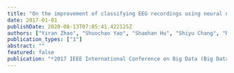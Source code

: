 ```yaml
---
title: "On the improvement of classifying EEG recordings using neural networks"
date: 2017-01-01
publishDate: 2020-08-13T07:05:41.422125Z
authors: ["Yiran Zhao", "Shuochao Yao", "Shaohan Hu", "Shiyu Chang", "Raghu Ganti", "Mudhakar Srivatsa", "Shen Li", "Tarek Abdelzaher"]
publication_types: ["1"]
abstract: ""
featured: false
publication: "*2017 IEEE International Conference on Big Data (Big Data)*"
---
```


